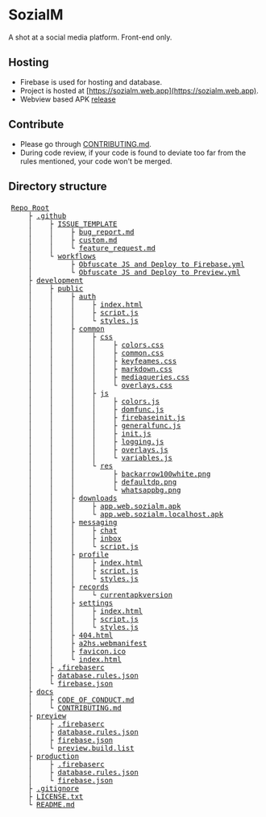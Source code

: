 # SozialM
A shot at a social media platform. Front-end only.

## Hosting
- Firebase is used for hosting and database.
- Project is hosted at [https://sozialm.web.app](https://sozialm.web.app).
- Webview based APK [release](https://github.com/CinexSoft/SozialMApk/releases/tag/v2021.10.30.19.25)

## Contribute
- Please go through [CONTRIBUTING.md](docs/CONTRIBUTING.md).
- During code review, if your code is found to deviate too far from the rules mentioned, your code won't be merged.

## Directory structure
<pre style="
    width: calc(100% - 10px);
    padding: 5px;
    overflow: auto; ">
<a href="#">Repo Root</a>
    &#9500; <a href="#">.github</a>
    &#9474;    &#9500; <a href="#">ISSUE_TEMPLATE</a>
    &#9474;    &#9474;    &#9500; <a href="#">bug_report.md</a>
    &#9474;    &#9474;    &#9500; <a href="#">custom.md</a>
    &#9474;    &#9474;    &#9492; <a href="#">feature_request.md</a>
    &#9474;    &#9492; <a href="#">workflows</a>
    &#9474;         &#9500; <a href="#">Obfuscate JS and Deploy to Firebase.yml</a>
    &#9474;         &#9492; <a href="#">Obfuscate JS and Deploy to Preview.yml</a>
    &#9500; <a href="#">development</a>
    &#9474;    &#9500; <a href="#">public</a>
    &#9474;    &#9474;    &#9500; <a href="#">auth</a>
    &#9474;    &#9474;    &#9474;    &#9500; <a href="#">index.html</a>
    &#9474;    &#9474;    &#9474;    &#9500; <a href="#">script.js</a>
    &#9474;    &#9474;    &#9474;    &#9492; <a href="#">styles.js</a>
    &#9474;    &#9474;    &#9500; <a href="#">common</a>
    &#9474;    &#9474;    &#9474;    &#9500; <a href="#">css</a>
    &#9474;    &#9474;    &#9474;    &#9474;    &#9500; <a href="#">colors.css</a>
    &#9474;    &#9474;    &#9474;    &#9474;    &#9500; <a href="#">common.css</a>
    &#9474;    &#9474;    &#9474;    &#9474;    &#9500; <a href="#">keyfeames.css</a>
    &#9474;    &#9474;    &#9474;    &#9474;    &#9500; <a href="#">markdown.css</a>
    &#9474;    &#9474;    &#9474;    &#9474;    &#9500; <a href="#">mediaqueries.css</a>
    &#9474;    &#9474;    &#9474;    &#9474;    &#9492; <a href="#">overlays.css</a>
    &#9474;    &#9474;    &#9474;    &#9500; <a href="#">js</a>
    &#9474;    &#9474;    &#9474;    &#9474;    &#9500; <a href="#">colors.js</a>
    &#9474;    &#9474;    &#9474;    &#9474;    &#9500; <a href="#">domfunc.js</a>
    &#9474;    &#9474;    &#9474;    &#9474;    &#9500; <a href="#">firebaseinit.js</a>
    &#9474;    &#9474;    &#9474;    &#9474;    &#9500; <a href="#">generalfunc.js</a>
    &#9474;    &#9474;    &#9474;    &#9474;    &#9500; <a href="#">init.js</a>
    &#9474;    &#9474;    &#9474;    &#9474;    &#9500; <a href="#">logging.js</a>
    &#9474;    &#9474;    &#9474;    &#9474;    &#9500; <a href="#">overlays.js</a>
    &#9474;    &#9474;    &#9474;    &#9474;    &#9492; <a href="#">variables.js</a>
    &#9474;    &#9474;    &#9474;    &#9492; <a href="#">res</a>
    &#9474;    &#9474;    &#9474;         &#9500; <a href="#">backarrow100white.png</a>
    &#9474;    &#9474;    &#9474;         &#9500; <a href="#">defaultdp.png</a>
    &#9474;    &#9474;    &#9474;         &#9492; <a href="#">whatsappbg.png</a>
    &#9474;    &#9474;    &#9500; <a href="#">downloads</a>
    &#9474;    &#9474;    &#9474;    &#9500; <a href="#">app.web.sozialm.apk</a>
    &#9474;    &#9474;    &#9474;    &#9492; <a href="#">app.web.sozialm.localhost.apk</a>
    &#9474;    &#9474;    &#9500; <a href="#">messaging</a>
    &#9474;    &#9474;    &#9474;    &#9500; <a href="#">chat</a>
    &#9474;    &#9474;    &#9474;    &#9500; <a href="#">inbox</a>
    &#9474;    &#9474;    &#9474;    &#9492; <a href="#">script.js</a>
    &#9474;    &#9474;    &#9500; <a href="#">profile</a>
    &#9474;    &#9474;    &#9474;    &#9500; <a href="#">index.html</a>
    &#9474;    &#9474;    &#9474;    &#9500; <a href="#">script.js</a>
    &#9474;    &#9474;    &#9474;    &#9492; <a href="#">styles.js</a>
    &#9474;    &#9474;    &#9500; <a href="#">records</a>
    &#9474;    &#9474;    &#9474;    &#9492; <a href="#">currentapkversion</a>
    &#9474;    &#9474;    &#9500; <a href="#">settings</a>
    &#9474;    &#9474;    &#9474;    &#9500; <a href="#">index.html</a>
    &#9474;    &#9474;    &#9474;    &#9500; <a href="#">script.js</a>
    &#9474;    &#9474;    &#9474;    &#9492; <a href="#">styles.js</a>
    &#9474;    &#9474;    &#9500; <a href="#">404.html</a>
    &#9474;    &#9474;    &#9500; <a href="#">a2hs.webmanifest</a>
    &#9474;    &#9474;    &#9500; <a href="#">favicon.ico</a>
    &#9474;    &#9474;    &#9492; <a href="#">index.html</a>
    &#9474;    &#9500; <a href="#">.firebaserc</a>
    &#9474;    &#9500; <a href="#">database.rules.json</a>
    &#9474;    &#9492; <a href="#">firebase.json</a>
    &#9500; <a href="#">docs</a>
    &#9474;    &#9500; <a href="#">CODE_OF_CONDUCT.md</a>
    &#9474;    &#9492; <a href="#">CONTRIBUTING.md</a>
    &#9500; <a href="#">preview</a>
    &#9474;    &#9500; <a href="#">.firebaserc</a>
    &#9474;    &#9500; <a href="#">database.rules.json</a>
    &#9474;    &#9500; <a href="#">firebase.json</a>
    &#9474;    &#9492; <a href="#">preview.build.list</a>
    &#9500; <a href="#">production</a>
    &#9474;    &#9500; <a href="#">.firebaserc</a>
    &#9474;    &#9500; <a href="#">database.rules.json</a>
    &#9474;    &#9492; <a href="#">firebase.json</a>
    &#9500; <a href="#">.gitignore</a>
    &#9500; <a href="#">LICENSE.txt</a>
    &#9492; <a href="#">README.md</a>
</pre>
